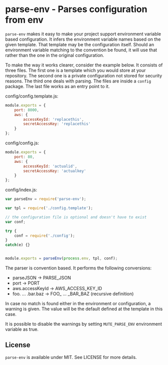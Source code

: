 # parse-env - Parses configuration from env

`parse-env` makes it easy to make your project support environment variable based configuration. It infers the environment variable names based on the given template. That template may be the configuration itself. Should an environment variable matching to the convention be found, it will use that rather than the one in the original configuration.

To make the way it works clearer, consider the example below. It consists of three files. The first one is a template which you would store at your repository. The second one is a private configuration not stored for security reasons. The third one deals with parsing. The files are inside a `config` package. The last file works as an entry point to it.

config/config.template.js:

```js
module.exports = {
    port: 8000,
    aws: {
        accessKeyId: 'replacethis',
        secretAccessKey: 'replacethis'
    }
};
```

config/config.js:

```js
module.exports = {
    port: 80,
    aws: {
        accessKeyId: 'actualid',
        secretAccessKey: 'actualkey'
    }
};
```

config/index.js:

```js
var parseEnv = require('parse-env');

var tpl = require('./config.template');

// the configuration file is optional and doesn't have to exist
var conf;

try {
    conf = require('./config');
}
catch(e) {}


module.exports = parseEnv(process.env, tpl, conf);
```

The parser is convention based. It performs the following conversions:

* parseJSON -> PARSE_JSON
* port -> PORT
* aws.accessKeyId -> AWS_ACCESS_KEY_ID
* foo. ... .bar.baz -> FOO_ ... _BAR_BAZ (recursive definition)

In case no match is found either in the environment or configuration, a warning is given. The value will be the default defined at the template in this case.

It is possible to disable the warnings by setting `MUTE_PARSE_ENV` environment variable as true.

## License

`parse-env` is available under MIT. See LICENSE for more details.
